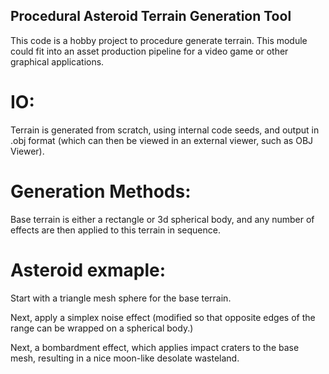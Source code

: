 Procedural Asteroid Terrain Generation Tool
-------

This code is a hobby project to procedure generate terrain. This module could fit into an asset
production pipeline for a video game or other graphical applications.


IO:
====
Terrain is generated from scratch, using internal code seeds, and output in .obj format 
(which can then be viewed in an external viewer, such as OBJ Viewer).  

Generation Methods:
====
Base terrain is either a rectangle or 3d spherical body, and any number of effects are then applied to this terrain in sequence.



Asteroid exmaple:
==== 
Start with a triangle mesh sphere for the base terrain.

Next, apply a simplex noise effect (modified so that opposite edges of the range can be wrapped on a spherical body.)

Next, a bombardment effect, which applies impact craters to the base mesh, resulting in a nice moon-like desolate wasteland.
